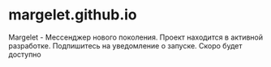 # margelet.github.io
Margelet - Мессенджер нового поколения. Проект находится в активной разработке. Подпишитесь на уведомление о запуске. Скоро будет доступно
